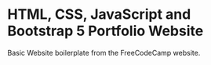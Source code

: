 HTML, CSS, JavaScript and Bootstrap 5 Portfolio Website
=======
Basic Website boilerplate from the FreeCodeCamp website.


